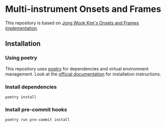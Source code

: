 # Multi-instrument Onsets and Frames

This repository is based on [Jong Wook Kim's Onsets and Frames implementation](https://github.com/jongwook/onsets-and-frames).

## Installation

### Using poetry

This repository uses [poetry](https://python-poetry.org/docs/) for dependencies and virtual environment management.
Look at the [official documentation](https://python-poetry.org/docs/#installation) for installation instructions.

### Install dependencies

```
poetry install
```

### Install pre-commit hooks
```
poetry run pre-commit install
```
